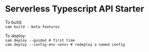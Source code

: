 # Serverless Typescript API Starter

To build:  
`sam build --beta-features`

To deploy:  
`sam deploy --guided # first time`  
`sam deploy --config-env <env> # redeploy a named config`
